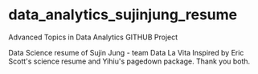 # data_analytics_sujinjung_resume
Advanced Topics in Data Analytics GITHUB Project

Data Science resume of Sujin Jung - team Data La Vita
Inspired by Eric Scott's science resume and Yihiu's pagedown package. Thank you both.
